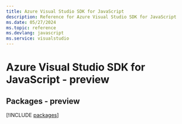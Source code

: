 ```yaml
---
title: Azure Visual Studio SDK for JavaScript
description: Reference for Azure Visual Studio SDK for JavaScript
ms.date: 05/27/2024
ms.topic: reference
ms.devlang: javascript
ms.service: visualstudio
---
```

# Azure Visual Studio SDK for JavaScript - preview
## Packages - preview
[!INCLUDE [packages](visual-studio-index.md)]